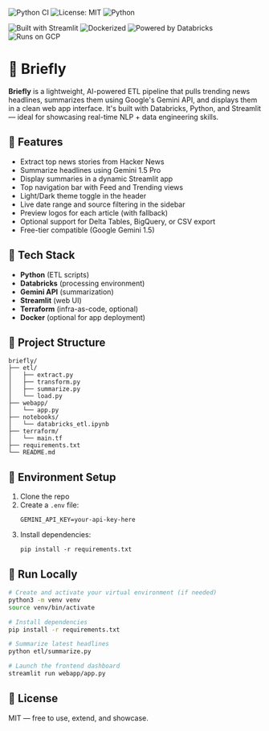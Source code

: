 
![Python CI](https://github.com/Peippo1/briefly/actions/workflows/blank.yml/badge.svg)
![License: MIT](https://img.shields.io/badge/License-MIT-blue.svg)
![Python](https://img.shields.io/badge/python-3.11-blue)

![Built with Streamlit](https://img.shields.io/badge/Built%20with-Streamlit-ff4b4b?logo=streamlit)
![Dockerized](https://img.shields.io/badge/Dockerized-Yes-blue?logo=docker)
![Powered by Databricks](https://img.shields.io/badge/Powered%20by-Databricks-orange?logo=databricks)
![Runs on GCP](https://img.shields.io/badge/Runs%20on-Google%20Cloud-blue?logo=googlecloud)


# 📰 Briefly

**Briefly** is a lightweight, AI-powered ETL pipeline that pulls trending news headlines, summarizes them using Google's Gemini API, and displays them in a clean web app interface. It's built with Databricks, Python, and Streamlit — ideal for showcasing real-time NLP + data engineering skills.

## 🚀 Features

- Extract top news stories from Hacker News
- Summarize headlines using Gemini 1.5 Pro
- Display summaries in a dynamic Streamlit app
- Top navigation bar with Feed and Trending views
- Light/Dark theme toggle in the header
- Live date range and source filtering in the sidebar
- Preview logos for each article (with fallback)
- Optional support for Delta Tables, BigQuery, or CSV export
- Free-tier compatible (Google Gemini 1.5)

## 🧱 Tech Stack

- **Python** (ETL scripts)
- **Databricks** (processing environment)
- **Gemini API** (summarization)
- **Streamlit** (web UI)
- **Terraform** (infra-as-code, optional)
- **Docker** (optional for app deployment)

## 📂 Project Structure

```
briefly/
├── etl/
│   ├── extract.py
│   ├── transform.py
│   ├── summarize.py
│   └── load.py
├── webapp/
│   └── app.py
├── notebooks/
│   └── databricks_etl.ipynb
├── terraform/
│   └── main.tf
├── requirements.txt
└── README.md
```

## 🔑 Environment Setup

1. Clone the repo
2. Create a `.env` file:
   ```
   GEMINI_API_KEY=your-api-key-here
   ```
3. Install dependencies:
   ```
   pip install -r requirements.txt
   ```

## 🧪 Run Locally

```bash
# Create and activate your virtual environment (if needed)
python3 -m venv venv
source venv/bin/activate

# Install dependencies
pip install -r requirements.txt

# Summarize latest headlines
python etl/summarize.py

# Launch the frontend dashboard
streamlit run webapp/app.py
```

## 📜 License

MIT — free to use, extend, and showcase.